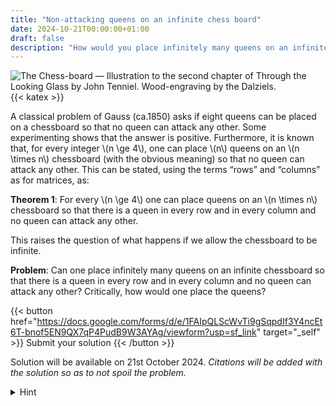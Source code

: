 ```yaml
---
title: "Non-attacking queens on an infinite chess board"
date: 2024-10-21T00:00:00+01:00
draft: false
description: "How would you place infinitely many queens on an infinite chessboard so that there is a queen in every row and in every column and no queen can attack any other?"
---
```

![The Chess-board — Illustration to the second chapter of Through the Looking Glass by John Tenniel. Wood-engraving by the Dalziels.](/2024/ttlgchessboard.jpg)
{{< katex >}}

A classical problem of Gauss (ca.1850) asks if eight queens can be placed on a
chessboard so that no queen can attack any other. Some experimenting shows that
the answer is positive. Furthermore, it is known that, for every
integer \\(n \ge 4\\), one can place \\(n\\) queens on an \\(n \times n\\) chessboard (with the obvious
meaning) so that no queen can attack any other. This can be stated, using the terms
“rows” and “columns” as for matrices, as:

**Theorem 1**: For every \\(n \ge 4\\) one can place queens on an \\(n \times n\\) chessboard so
that there is a queen in every row and in every column and no queen can attack any
other.

This raises the question of what happens if we allow the chessboard to be infinite.

**Problem**: Can one place infinitely many queens on an infinite chessboard so that there is a queen in every row and in every column and no queen can attack any other? Critically, how would one place the queens?

{{< button href="https://docs.google.com/forms/d/e/1FAIpQLScWvTi9gSqpdIf3Y4ncEt6T-bnof5EN9QX7qP4PudB9W3AYAg/viewform?usp=sf_link" target="_self" >}}
Submit your solution
{{< /button >}}

Solution will be available on 21st October 2024. *Citations will be added with the solution so as to not spoil the problem.*

<details>
  <summary>Hint</summary>
  <p>
    The solution is not unique, but there is a simple way to place the queens. Think small, maybe start with 5 by 5, and work your way up.
  </p>
</details>
